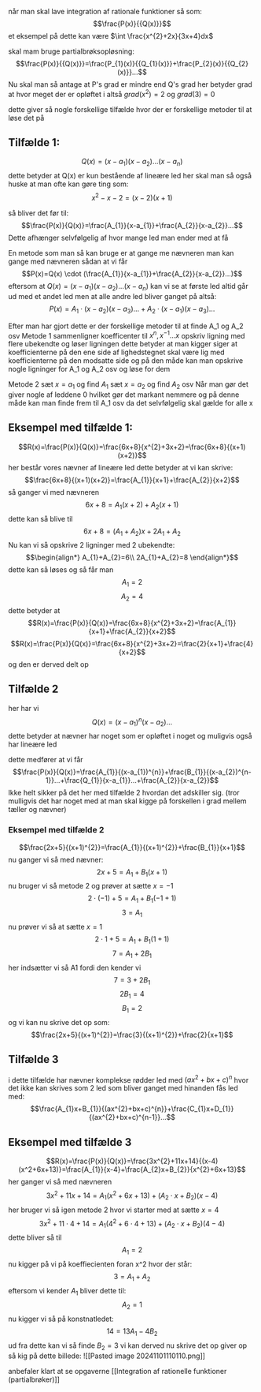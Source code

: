 
når man skal lave integration af rationale funktioner så som:
$$\frac{P(x)}{{Q(x)}}$$
et eksempel på dette kan være $\int \frac{x^{2}+2x}{3x+4}dx$  

skal mam bruge partialbrøksopløsning:
$$\frac{P(x)}{{Q(x)}}=\frac{P_{1}(x)}{{Q_{1}(x)}}+\frac{P_{2}(x)}{{Q_{2}(x)}}...$$
Nu skal man så antage at P's grad er mindre end Q's grad 
her betyder grad at hvor meget der er opløftet i altså $grad(x^{2})=2$ og $grad(3)=0$ 

dette giver så nogle forskellige tilfælde hvor der er forskellige metoder til at løse det på
## Tilfælde 1:
$$Q(x)=(x-a_{1})(x-a_{2})...(x-a_{n})$$
dette betyder at Q(x) er kun bestående af lineære led
her skal man så også huske at man ofte kan gøre ting som:
$$x^{2}-x-2=(x-2)(x+1)$$

så bliver det før til:
$$\frac{P(x)}{Q(x)}=\frac{A_{1}}{x-a_{1}}+\frac{A_{2}}{x-a_{2}}...$$
Dette afhænger selvfølgelig af hvor mange led man ender med at få

En metode som man så kan bruge er at gange me nævneren
man kan gange med nævneren sådan at vi får
$$P(x)=Q(x) \cdot (\frac{A_{1}}{x-a_{1}}+\frac{A_{2}}{x-a_{2}}...)$$
eftersom at $Q(x)=(x-a_{1})(x-a_{2})...(x-a_{n})$ kan vi se at første led altid går ud med et andet led men at alle andre led bliver ganget på
altså:
$$P(x)=A_{1} \cdot (x-a_{2})(x-a_{3})...+A_{2} \cdot (x-a_{1})(x-a_{3})...$$

Efter man har gjort dette er der forskellige metoder til at finde A_1 og A_2 osv
Metode 1
sammenligner koefficenter til $x^{n},x^{-1}...x$ 
opskriv ligning med flere ubekendte og løser ligningen
dette betyder at man kigger siger at koefficienterne på den ene side af lighedstegnet skal være lig med koefficienterne på den modsatte side og på den måde kan man opskrive nogle ligninger for A_1 og A_2 osv og løse for dem


Metode 2
sæt $x=a_{1}$ og find $A_{1}$ 
sæt $x=a_{2}$ og find $A_{2}$
osv
Når man gør det giver nogle af leddene 0 hvilket gør det markant nemmere og på denne måde kan man finde frem til A_1 osv da det selvfølgelig skal gælde for alle x


## Eksempel med tilfælde 1:
$$R(x)=\frac{P(x)}{Q(x)}=\frac{6x+8}{x^{2}+3x+2}=\frac{6x+8}{(x+1)(x+2)}$$
her består vores nævner af lineære led
dette betyder at vi kan skrive:
$$\frac{6x+8}{(x+1)(x+2)}=\frac{A_{1}}{x+1}+\frac{A_{2}}{x+2}$$
så ganger vi med nævneren
$$6x+8=A_{1}(x+2)+A_{2}(x+1)$$
dette kan så blive til
$$6x+8=(A_{1}+A_{2})x+2A_{1}+A_{2}$$
Nu kan vi så opskrive 2 ligninger med 2 ubekendte:
$$\begin{align*}
A_{1}+A_{2}=6\\
2A_{1}+A_{2}=8
\end{align*}$$
dette kan så løses og så får man
$$A_{1}=2$$
$$A_{2}=4$$
dette betyder at 
$$R(x)=\frac{P(x)}{Q(x)}=\frac{6x+8}{x^{2}+3x+2}=\frac{A_{1}}{x+1}+\frac{A_{2}}{x+2}$$
$$R(x)=\frac{P(x)}{Q(x)}=\frac{6x+8}{x^{2}+3x+2}=\frac{2}{x+1}+\frac{4}{x+2}$$
og den er derved delt op 


## Tilfælde 2
her har vi
$$Q(x)=(x-a_{1})^{n}(x-a_{2})...$$
dette betyder at nævner har noget som er opløftet i noget og muligvis også har lineære led

dette medfører at vi får
$$\frac{P(x)}{Q(x)}=\frac{A_{1}}{(x-a_{1})^{n}}+\frac{B_{1}}{(x-a_{2})^{n-1}}...+\frac{Q_{1}}{x-a_{1}}...+\frac{A_{2}}{x-a_{2}}$$
Ikke helt sikker på det her med tilfælde 2 hvordan det adskiller sig. (tror mulligvis det har noget med at man skal kigge på forskellen i grad mellem tæller og nævner)


### Eksempel med tilfælde 2
$$\frac{2x+5}{(x+1)^{2}}=\frac{A_{1}}{(x+1)^{2}}+\frac{B_{1}}{x+1}$$
nu ganger vi så med nævner:
$$2x+5=A_{1}+B_{1}(x+1)$$
nu bruger vi så metode 2 og prøver at sætte $x=-1$
$$2 \cdot (-1)+5=A_{1}+B_{1}(-1+1)$$
$$3=A_{1}$$
nu prøver vi så at sætte $x=1$
$$2 \cdot 1+5=A_{1}+B_{1}(1+1)$$
$$7=A_{1}+2B_{1}$$
her indsætter vi så A1 fordi den kender vi 
$$7=3+2B_{1}$$
$$2B_{1}=4$$
$$B_{1}=2$$
og vi kan nu skrive det op som:
$$\frac{2x+5}{(x+1)^{2}}=\frac{3}{(x+1)^{2}}+\frac{2}{x+1}$$


## Tilfælde 3
i dette tilfælde har nævner komplekse rødder
led med $(ax^{2}+bx+c)^{n}$ hvor det ikke kan skrives som 2 led som bliver ganget med hinanden
fås led med:
$$\frac{A_{1}x+B_{1}}{(ax^{2}+bx+c)^{n}}+\frac{C_{1}x+D_{1}}{(ax^{2}+bx+c)^{n-1}}...$$

## Eksempel med tilfælde 3
$$R(x)=\frac{P(x)}{Q(x)}=\frac{3x^{2}+11x+14}{(x-4)(x^2+6x+13)}=\frac{A_{1}}{x-4}+\frac{A_{2}x+B_{2}}{x^{2}+6x+13}$$
her ganger vi så med nævneren
$$3x^{2}+11x+14=A_{1}(x^{2}+6x+13)+(A_{2} \cdot x+B_{2})(x-4)$$
her bruger vi så igen metode 2 hvor vi starter med at sætte $x=4$
$$3x^{2}+11 \cdot 4+14=A_{1}(4^{2}+6\cdot 4+13)+(A_{2} \cdot x+B_{2})(4-4)$$
dette bliver så til
$$A_{1}=2$$
nu kigger på vi på koeffiecienten foran x^2 hvor der står:
$$3=A_{1}+A_{2}$$
eftersom vi kender $A_{1}$ bliver dette til:
$$A_{2}=1$$
nu kigger vi så på konstnatledet:
$$14=13A_{1}-4B_{2}$$
ud fra dette kan vi så finde $B_{2}=3$
vi kan derved nu skrive det op
giver op så kig på dette billede:
![[Pasted image 20241101110110.png]]

anbefaler klart at se opgaverne [[Integration af rationelle funktioner (partialbrøker)]]